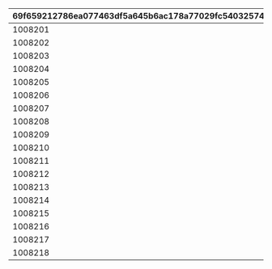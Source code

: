 |69f659212786ea077463df5a645b6ac178a77029fc540325740abb3c4b1717fd|b7f12f1ec99d2ef576f0dfd22effcb3a5fe901193373f2453fd0070c71980f2d|55b04d5f2c992e52266999e912f24d6e1d310d93a25ef6ab8bc1be584a8edfde|5122b3cf506998668d12626de03aca9308494d070ccc7ce9566620fb53517076|be07a08505746728e8ea4dbda053bb47d295797cc515b3d4d56042818f242d82|7e5285c371efad8123b504e867d693db085df1a25b9c49f2545d24ef05157690|6909e023798bb94ead65809301e8d5441214f45761b23cd143f8aa9080d64964|72e35f556c45b0fd6ad6ffc6ba93a0a1fcebcca55d8b5793b6dbf0ac8e0fd264|5a1b569256671cad7e551dfd5d2bb7c52287ecb3c43cfa01c56fd029f7a4cf7c|b53ddf7380dd6625ae2e5f3b2996915b4bd469f504243ee55d8a9f998dd781e7|6e9aeb561f3d7061ac7262624de094af856cc6d3cc4312199ef726db93317dc0|79c81a02e794b8da1a523d591f9cad1451099bd5bc1ecd8ea0d1b230a0bfbfb1|d1588a27d813a0a1b74f268886e5832059f0123a3917f9241c48fbfb6edd34d8|661bf3d773b81526512adecc17d057965d9611fb65ad63eb2efc89d9b7df3c2a|f150c5983203c86f8d842f889d37e9b4c0ba51d97d1389d5ef4ae201ffc27c00|30ff3988b96cbe6e9501014fe0ef0fd34a3eed647c7a9f35ae69fea52536d824|
| --- | --- | --- | --- | --- | --- | --- | --- | --- | --- | --- | --- | --- | --- | --- | --- |
|1008201|980|-110|215|401|2|1|1|455|201|3|2|101|301|70|501|
|1008202|515|-110|215|402|2|1|2|230|202|3|2|102|302|70|502|
|1008203|515|-110|215|403|1|1|3|230|203|3|2|103|303|70|503|
|1008204|515|-110|215|404|1|1|4|230|204|3|2|104|304|70|504|
|1008205|787|-110|233|405|2|1|5|355|205|3|2|105|305|78|505|
|1008206|787|-110|233|406|3|1|6|355|206|3|2|106|306|78|506|
|1008207|777|-110|233|407|3|1|7|345|207|3|2|107|307|88|507|
|1008208|777|-110|233|408|1|1|8|345|208|3|2|108|308|88|508|
|1008209|777|-110|233|409|1|1|9|345|209|3|2|109|309|88|509|
|1008210|810|-110|233|410|3|1|10|355|210|3|2|110|310|88|510|
|1008211|777|-110|233|411|2|1|11|345|211|3|2|111|311|88|511|
|1008212|515|-110|215|412|2|1|12|230|212|3|2|112|312|70|512|
|1008213|810|-110|233|413|1|1|13|355|213|3|2|113|313|78|513|
|1008214|515|-110|215|414|1|1|14|230|214|3|2|114|314|70|514|
|1008215|515|-110|215|415|3|1|15|230|215|3|2|115|315|70|515|
|1008216|655|-110|215|416|2|1|16|275|216|3|2|116|316|70|516|
|1008217|515|-110|215|417|3|1|17|230|217|3|2|117|317|70|517|
|1008218|777|-110|233|418|3|1|18|345|218|3|2|118|318|88|518|